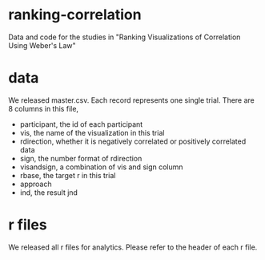 ranking-correlation
===================

Data and code for the studies in "Ranking Visualizations of Correlation Using Weber's Law" 

# data #
We released master.csv. Each record represents one single trial. There are 8 columns in this file,
- participant, the id of each participant
- vis, the name of the visualization in this trial
- rdirection, whether it is negatively correlated  or positively correlated data
- sign, the number format of rdirection
- visandsign, a combination of vis and sign column
- rbase, the target r in this trial
- approach
- ind, the result jnd

# r files #
We released all r files for analytics. Please refer to the header of each r file.
